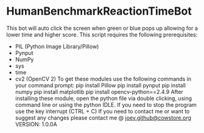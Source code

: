 # HumanBenchmarkReactionTimeBot
This bot will auto click the screen when green or blue pops up allowing for a lower time and higher score. This script requires the following prerequisites:
- PIL (Python Image Library/Pillow)
- Pynput
- NumPy
- sys
- time
- cv2 (OpenCV 2)
To get these modules use the following commands in your command prompt:
pip install Pillow
pip install pynput 
pip install numpy
pip install matplotlib
pip install opencv-python==2.4.9
After installing these module, open the python file via double clicking, using command line or using the python IDLE.
If you need to stop the program use the key interrupt (CTRL + C)
If you need to contact me or want to suggest any changes please contact me @ joey.github@cowstore.org
VERSION: 1.0.0A
